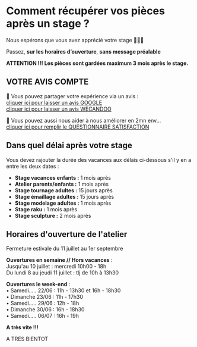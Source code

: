 # Comment récupérer vos pièces après un stage ?

Nous espérons que vous avez apprécié votre stage 🙏🙏🙏   

Passez, **sur les horaires d’ouverture**, **sans message préalable**   

**ATTENTION !!! Les pièces sont gardées maximum 3 mois après le stage.**   



## VOTRE AVIS COMPTE

🙏 Vous pouvez partager votre expérience via un avis :     
[cliquer ici pour laisser un avis GOOGLE](https://g.page/fansdeterre/review?gm)   
[cliquer ici pour laisser un avis WECANDOO](https://wecandoo.fr/atelier/initiation-ceramique-tour-decor-emaillage)  

🙏 Vous pouvez aussi nous aider à nous améliorer en 2mn env...   
[cliquer ici pour remplir le QUESTIONNAIRE SATISFACTION](https://forms.office.com/r/ZMh5YtCtj7)
 
 
## Dans quel délai après votre stage  

Vous devez rajouter la durée des vacances aux délais ci-dessous s'il y en a entre les deux dates :  
- **Stage vacances enfants :** 1 mois après 
- **Atelier parents/enfants :** 1 mois après 
- **Stage tournage adultes :** 15 jours après 
- **Stage émaillage adultes :** 15 jours après 
- **Stage modelage adultes :** 1 mois après 
- **Stage raku :** 1 mois après 
- **Stage sculpture :**  2 mois après  
  

## Horaires d'ouverture de l'atelier    
Fermeture estivale du 11 juillet au 1er septembre  

**Ouvertures en semaine // Hors vacances** :  
Jusqu'au 10 juillet : mercredi 10h00 - 18h  
Du lundi 8 au jeudi 11 juillet : tlj de 10h à 13h30   

**Ouvertures le week-end** :    
•	Samedi..... 22/06 : 11h - 13h30 et 16h - 18h30    
•	Dimanche 23/06 : 11h - 17h30   
•	Samedi..... 29/06 : 12h - 18h        
•	Dimanche 30/06 : 16h - 18h30   
•	Samedi..... 06/07 : 16h - 19h    

  
   
**A très vite !!!**

  

 
 
  
A TRES BIENTOT  

